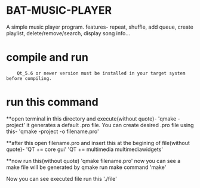 # BAT-MUSIC-PLAYER
A simple music player program.
features- repeat, shuffle, add queue, create playlist, delete/remove/search, display song info...

# compile and run
        Qt_5.6 or newer version must be installed in your target system before compiling.
# run this command
**open terminal in this directory and execute(without quote)-
        'qmake -project'
        it generates a default .pro file. You can create desired .pro file using this-
        'qmake -project -o filename.pro'
        
**after this open filename.pro and insert this at the begining of file(without quote)-
        'QT       += core gui'
        'QT += multimedia multimediawidgets'
        
**now run this(without quote)
        'qmake filename.pro'
        now you can see a make file will be generated by qmake run make command
        'make'
        
Now you can see executed file run this
        './file'
